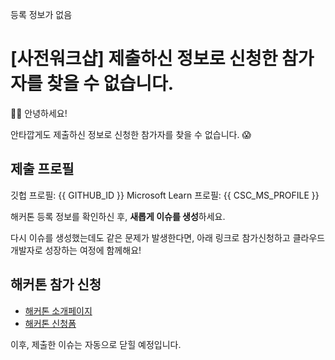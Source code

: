 
등록 정보가 없음

# [사전워크샵] 제출하신 정보로 신청한 참가자를 찾을 수 없습니다.

👋🏼 안녕하세요!

안타깝게도 제출하신 정보로 신청한 참가자를 찾을 수 없습니다. 😱

## 제출 프로필

깃헙 프로필: {{ GITHUB_ID }}
Microsoft Learn 프로필: {{ CSC_MS_PROFILE }}

해커톤 등록 정보를 확인하신 후, **새롭게 이슈를 생성**하세요.

다시 이슈를 생성했는데도 같은 문제가 발생한다면, 아래 링크로 참가신청하고 클라우드 개발자로 성장하는 여정에 함께해요!

## 해커톤 참가 신청

* [해커톤 소개페이지](https://hgrd.kr/hackathon)
* [해커톤 신청폼](https://hgrd.kr/hackathon-register)

이후, 제출한 이슈는 자동으로 닫힐 예정입니다.
